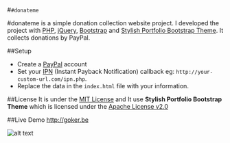 #`#donateme`

\#donateme is a simple donation collection website project. 
I developed the project with [PHP](http://php.net/), [jQuery](http://jquery.com/), [Bootstrap](http://getbootstrap.com/)
and [Stylish Portfolio Bootstrap Theme](http://startbootstrap.com/template-overviews/stylish-portfolio/). 
It collects donations by PayPal.

##Setup
  *  Create a [PayPal](https://paypal.com) account
  *  Set your [IPN](https://developer.paypal.com/docs/classic/ipn/integration-guide/IPNIntro/) 
(Instant Payback Notification) callback eg: `http://your-custom-url.com/ipn.php`.
  *  Replace the data in the `index.html` file with your information.
  
##License
It is under the [MIT License](https://github.com/gokercebeci/donateme/blob/master/LICENCE.md "MIT License") 
and It use **Stylish Portfolio Bootstrap Theme** 
which is licensed under the [Apache License v2.0](http://www.apache.org/licenses/LICENSE-2.0)

##Live Demo
http://goker.be

![alt text](https://github.com/gokercebeci/donateme/raw/master/assets/img/facebook.jpg "goker.be")







